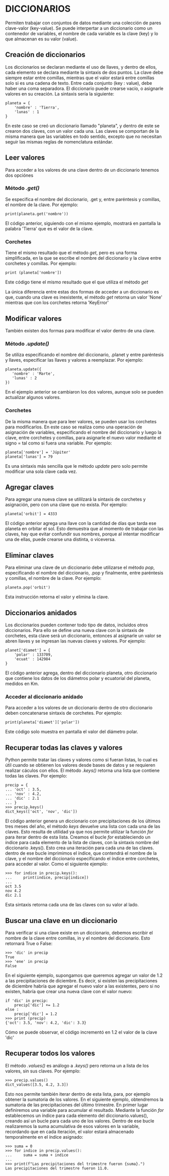 # DICCIONARIOS

Permiten trabajar con conjuntos de datos mediante una colección de pares clave-valor (key-value). Se puede interpertar a un diccionario como un contenedor de variables, el nombre de cada variable es la clave (key) y lo que almacenan es su valor (value).

## Creación de diccionarios
Los diccionarios se declaran mediante el uso de llaves, y dentro de ellos, cada elemento se declara mediante la sintaxis de dos puntos. La clave debe siempre estar entre comillas, mientras que el valor estará entre comillas solo si es una cadena de texto. Entre cada conjunto (key : value), debe haber una coma separadora. El diccionario puede crearse vacío, o asignarle valores en su creación. La sintaxis sería la siguiente:

    planeta = {
        'nombre' : 'Tierra',
        'lunas' : 1
    }

En este caso se creó un diccionario llamado "planeta", y dentro de este se crearon dos claves, con un valor cada una. Las claves se comportan de la misma manera que las variables en todo sentido, excepto que no necesitan seguir las mismas reglas de nomenclatura estándar.

## Leer valores
Para acceder a los valores de una clave dentro de un diccionario tenemos dos opciónes 

### Método *.get()*
Se especifica el nombre del diccionario, .get y, entre paréntesis y comillas, el nombre de la clave. Por ejemplo:

    print(planeta.get('nombre'))

El código anterior, siguiendo con el mismo ejemplo, mostrará en pantalla la palabra 'Tierra' que es el valor de la clave.

### Corchetes
Tiene el mismo resultado que el método *get*, pero es una forma simplificada, en la que se escribe el nombre del diccionario y la clave entre corchetes y comillas. Por ejemplo:

    print (planeta['nombre'])

Este código tiene el mismo resultado que el que utiliza el método *get*

La única diferencia entre estas dos formas de acceder a un diccionario es que, cuando una clave es inexistente, el método *get* retorna un valor 'None' mientras que con los corchetes retorna 'KeyError'

## Modificar valores
También existen dos formas para modificar el valor dentro de una clave.

### Método *.update()*
Se utiliza especificando el nombre del diccionario, .planet y entre paréntesis y llaves, especificar las llaves y valores a reemplazar. Por ejemplo:

    planeta.update({
       'nombre' : 'Marte',
       'lunas' : 2
    })
En el ejemplo anterior se cambiaron los dos valores, aunque solo se pueden actualizar algunos valores.

### Corchetes
De la misma manera que para leer valores, se pueden usar los corchetes para modificarlos. En este caso se realiza como una operación de asignación de variables, especificando el nombre del diccionario y luego la clave, entre corchetes y comillas, para asignarle el nuevo valor mediante el signo = tal como si fuera una variable. Por ejemplo:

    planeta['nombre'] = 'Júpiter'
    planeta['lunas'] = 79
Es una sintaxis más sencilla que le método *update* pero solo permite modificar una sola clave cada vez.

## Agregar claves
Para agregar una nueva clave se utililzará la sintaxis de corchetes y asignación, pero con una clave que no exista. Por ejemplo:

    planeta['orbit'] = 4333
El código anterior agrega una llave con la cantidad de días que tarda ese planeta en orbitar el sol. Esto demuestra que al momento de trabajar con las claves, hay que evitar confundir sus nombres, porque al intentar modificar una de ellas, puede crearse una distinta, o viceversa.

## Eliminar claves
Para eliminar una clave de un diccionario debe utilizarse el método *pop*, especificando el nombre del diccionario, .pop y finalmente, entre paréntesis y comillas, el nombre de la clave. Por ejemplo:

    planeta.pop('orbit')
Esta instrucción retorna el valor y elimina la clave.

## Diccionarios anidados
Los diccionarios pueden contener todo tipo de datos, incluidos otros diccionarios. Para ello se define una nueva clave con la sintaxis de corchetes, esta clave será un diccionario, entonces al asignarle un valor se abren llaves y se ingresan las nuevas claves y valores. Por ejemplo:

    planet['diamet'] = {
        'polar' : 133709,
        'ecuat' : 142984
    }
El código anterior agrega, dentro del diccionario planeta, otro diccionario que contiene los datos de los diámetros polar y ecuatorial del planeta, medidos en Km.

### Acceder al diccionario anidado
Para acceder a los valores de un diccionario dentro de otro diccionario deben concatenarse sintaxis de corchetes. Por ejemplo:

    print(planeta['diamet']['polar'])
Este código solo muestra en pantalla el valor del diámetro polar.

## Recuperar todas las claves y valores
Python permite tratar las claves y valores como si fueran listas, lo cual es útil cuando se obtienen los valores desde bases de datos y se requieren realizar cáculos con ellos. El método *.keys()* retorna una lista que contiene todas las claves. Por ejemplo:

    precip = {
    ... 'oct' : 3.5,
    ... 'nov' : 4.2,
    ... 'dic' : 2.1
    ... }
    >>> precip.keys()
    dict_keys(['oct', 'nov', 'dic'])
El código anterior genera un diccionario con precipitaciones de los últimos tres meses del año, el método *keys* devuelve una lista con cada una de las claves. Esto resulta de utilidad ya que nos permite utilizar la función *for* para iterar dentro de esta lista. Creamos el bucle *for* estableciendo un índice para cada elemento de la lista de claves, con la sintaxis nombre del diccionario .keys(). Esto crea una iteración para cada una de las claves. dentro de ese bucle imprimimos el índice, que contendrá el nombre de la clave, y el nombre del diccionario especificando el índice entre corchetes, para acceder al valor. Como el siguiente ejemplo:

    >>> for indice in precip.keys():
    ...     print(indice, precip[indice])
    ... 
    oct 3.5
    nov 4.2
    dic 2.1
Esta sintaxis retorna cada una de las claves con su valor al lado.

## Buscar una clave en un diccionario
Para verificar si una clave existe en un diccionario, debemos escribir el nombre de la clave entre comillas, in y el nombre del diccionario. Esto retornará True o False:

    >>> 'dic' in precip
    True
    >>> 'ene' in precip
    False
En el siguiente ejemplo, supongamos que queremos agregar un valor de 1.2 a las precipitaciones de diciembre. Es decir, si existen las precipitaciones de diciembre habría que agregar el nuevo valor a las existentes, pero si no existen, habría que crear una nueva clave con el valor nuevo:

    if 'dic' in precip:
        precip['dic'] += 1.2
    else :
        precip['dic'] = 1.2
    >>> print (precip)
    {'oct': 3.5, 'nov': 4.2, 'dic': 3.3}
Cómo se puede observar, el código incrementó en 1.2 el valor de la clave 'dic'

## Recuperar todos los valores
El método *.values()* es análogo a *.keys()* pero retorna un a lista de los valores, sin sus claves. Por ejemplo:

    >>> precip.values()
    dict_values([3.5, 4.2, 3.3])
Esto nos permite también iterar dentro de esta lista, para, por ejemplo obtener la sumatoria de los valores. En el siguiente ejemplo, obtendremos la sumatoria de las precipitaciones del último trimestre. En primer lugar definiremos una variable para acumular el resultado. Mediante la función *for* establecemos un índice para cada elemento del diccionario.values(), creando así un bucle para cada uno de los valores. Dentro de ese bucle realizaremos la suma acumulativa de esos valores en la variable, recordando que en cada iteración, el valor estará almacenado temporalmente en el índice asignado:

    >>> suma = 0
    >>> for indice in precip.values():
    ...     suma = suma + indice
    ... 
    >>> print(f"Las precipitaciones del trimestre fueron {suma}.")
    Las precipitaciones del trimestre fueron 11.0.

 